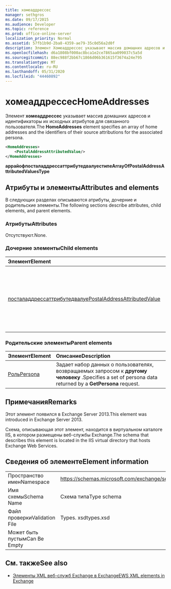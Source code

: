 ```yaml
---
title: хомеаддрессес
manager: sethgros
ms.date: 09/17/2015
ms.audience: Developer
ms.topic: reference
ms.prod: office-online-server
localization_priority: Normal
ms.assetid: 57fb1b9d-2ba8-4359-ae79-35c0d56a2d0f
description: Элемент Хомеаддрессес указывает массив домашних адресов и идентификаторы их исходных атрибутов для связанного пользователя.
ms.openlocfilehash: d6a1808bf000ac8bca1e2ce7865aa099037c5a5d
ms.sourcegitcommit: 88ec988f2bb67c1866d06b361615f3674a24e795
ms.translationtype: MT
ms.contentlocale: ru-RU
ms.lasthandoff: 05/31/2020
ms.locfileid: "44460892"
---
```

# <a name="homeaddresses"></a><span data-ttu-id="e1578-103">хомеаддрессес</span><span class="sxs-lookup"><span data-stu-id="e1578-103">HomeAddresses</span></span>

<span data-ttu-id="e1578-104">Элемент **хомеаддрессес** указывает массив домашних адресов и идентификаторы их исходных атрибутов для связанного пользователя.</span><span class="sxs-lookup"><span data-stu-id="e1578-104">The **HomeAddresses** element specifies an array of home addresses and the identifiers of their source attributions for the associated persona.</span></span> 
  
```XML
<HomeAddresses>
    <PostalAddressAttributedValue/>
</HomeAddresses>
```

 <span data-ttu-id="e1578-105">**аррайофпосталаддрессаттрибутедвалуестипе**</span><span class="sxs-lookup"><span data-stu-id="e1578-105">**ArrayOfPostalAddressAttributedValuesType**</span></span>
## <a name="attributes-and-elements"></a><span data-ttu-id="e1578-106">Атрибуты и элементы</span><span class="sxs-lookup"><span data-stu-id="e1578-106">Attributes and elements</span></span>

<span data-ttu-id="e1578-107">В следующих разделах описываются атрибуты, дочерние и родительские элементы.</span><span class="sxs-lookup"><span data-stu-id="e1578-107">The following sections describe attributes, child elements, and parent elements.</span></span>
  
### <a name="attributes"></a><span data-ttu-id="e1578-108">Атрибуты</span><span class="sxs-lookup"><span data-stu-id="e1578-108">Attributes</span></span>

<span data-ttu-id="e1578-109">Отсутствуют.</span><span class="sxs-lookup"><span data-stu-id="e1578-109">None.</span></span>
  
### <a name="child-elements"></a><span data-ttu-id="e1578-110">Дочерние элементы</span><span class="sxs-lookup"><span data-stu-id="e1578-110">Child elements</span></span>

|<span data-ttu-id="e1578-111">**Элемент**</span><span class="sxs-lookup"><span data-stu-id="e1578-111">**Element**</span></span>|<span data-ttu-id="e1578-112">**Описание**</span><span class="sxs-lookup"><span data-stu-id="e1578-112">**Description**</span></span>|
|:-----|:-----|
|[<span data-ttu-id="e1578-113">посталаддрессаттрибутедвалуе</span><span class="sxs-lookup"><span data-stu-id="e1578-113">PostalAddressAttributedValue</span></span>](postaladdressattributedvalue.md) <br/> |<span data-ttu-id="e1578-114">Указывает экземпляр массива почтовых адресов и связанные с ними атрибуты.</span><span class="sxs-lookup"><span data-stu-id="e1578-114">Specifies an instance of an array of postal addresses and their associated attributions.</span></span>  <br/> |
   
### <a name="parent-elements"></a><span data-ttu-id="e1578-115">Родительские элементы</span><span class="sxs-lookup"><span data-stu-id="e1578-115">Parent elements</span></span>

|<span data-ttu-id="e1578-116">**Элемент**</span><span class="sxs-lookup"><span data-stu-id="e1578-116">**Element**</span></span>|<span data-ttu-id="e1578-117">**Описание**</span><span class="sxs-lookup"><span data-stu-id="e1578-117">**Description**</span></span>|
|:-----|:-----|
|[<span data-ttu-id="e1578-118">Роль</span><span class="sxs-lookup"><span data-stu-id="e1578-118">Persona</span></span>](persona.md) <br/> |<span data-ttu-id="e1578-119">Задает набор данных о пользователях, возвращаемых запросом к **другому человеку** .</span><span class="sxs-lookup"><span data-stu-id="e1578-119">Specifies a set of persona data returned by a **GetPersona** request.</span></span>  <br/> |
   
## <a name="remarks"></a><span data-ttu-id="e1578-120">Примечания</span><span class="sxs-lookup"><span data-stu-id="e1578-120">Remarks</span></span>

<span data-ttu-id="e1578-121">Этот элемент появился в Exchange Server 2013.</span><span class="sxs-lookup"><span data-stu-id="e1578-121">This element was introduced in Exchange Server 2013.</span></span>
  
<span data-ttu-id="e1578-122">Схема, описывающая этот элемент, находится в виртуальном каталоге IIS, в котором размещены веб-службы Exchange.</span><span class="sxs-lookup"><span data-stu-id="e1578-122">The schema that describes this element is located in the IIS virtual directory that hosts Exchange Web Services.</span></span>
  
## <a name="element-information"></a><span data-ttu-id="e1578-123">Сведения об элементе</span><span class="sxs-lookup"><span data-stu-id="e1578-123">Element information</span></span>

|||
|:-----|:-----|
|<span data-ttu-id="e1578-124">Пространство имен</span><span class="sxs-lookup"><span data-stu-id="e1578-124">Namespace</span></span>  <br/> |https://schemas.microsoft.com/exchange/services/2006/types  <br/> |
|<span data-ttu-id="e1578-125">Имя схемы</span><span class="sxs-lookup"><span data-stu-id="e1578-125">Schema Name</span></span>  <br/> |<span data-ttu-id="e1578-126">Схема типа</span><span class="sxs-lookup"><span data-stu-id="e1578-126">Type schema</span></span>  <br/> |
|<span data-ttu-id="e1578-127">Файл проверки</span><span class="sxs-lookup"><span data-stu-id="e1578-127">Validation File</span></span>  <br/> |<span data-ttu-id="e1578-128">Types. xsd</span><span class="sxs-lookup"><span data-stu-id="e1578-128">types.xsd</span></span>  <br/> |
|<span data-ttu-id="e1578-129">Может быть пустым</span><span class="sxs-lookup"><span data-stu-id="e1578-129">Can Be Empty</span></span>  <br/> ||
   
## <a name="see-also"></a><span data-ttu-id="e1578-130">См. также</span><span class="sxs-lookup"><span data-stu-id="e1578-130">See also</span></span>



- [<span data-ttu-id="e1578-131">Элементы XML веб-служб Exchange в Exchange</span><span class="sxs-lookup"><span data-stu-id="e1578-131">EWS XML elements in Exchange</span></span>](ews-xml-elements-in-exchange.md)

